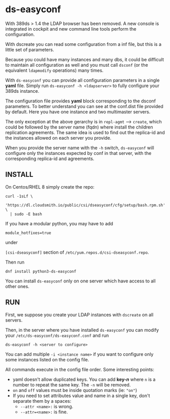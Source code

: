 # ds-easyconf
With 389ds > 1.4 the LDAP browser has been removed. A new console is integrated in cockpit and new command line tools perform the configuration.

With dscreate you can read some configuration from a inf file, but this is a little set of parameters.

Because you could have many instances and many dbs, it could be difficult to maintain all configuration as well and you must call `dsconf` (or the equivalent `ldapmodify` operations) many times.

With `ds-easyconf` you can provide all configuration parameters in a single **yaml** file. Simply run `ds-easyconf -h <ldapserver>` to fully configure your 389ds instance.

The configuration file provides **yaml** block corresponding to the dsconf parameters. To better understand you can see at the conf.dist file provided by default. Here you have one instance and two multimaster servers.

The only exception at the above gerarchy is in `repl-agmt` --> `create`, which could be followed by the server name (fqdn) where install the children replication agreements. The same idea is used to find out the replica-id and the instances allowed on each server you provide.

When you provide the server name with the `-h` switch, `ds-easyconf` will configure only the instances expected by conf in that server, with the corresponding replica-id and agreements.

## INSTALL
On Centos/RHEL 8 simply create the repo:

```
curl -1sLf \
  'https://dl.cloudsmith.io/public/csi/dseasyconf/cfg/setup/bash.rpm.sh' \
  | sudo -E bash
```

If you have a modular python, you may have to add

`module_hotfixes=true`

under

`[csi-dseasyconf]` section of `/etc/yum.repos.d/csi-dseasyconf.repo`.

Then run

`dnf install python3-ds-easyconf`

You can install `ds-easyconf` only on one server which have access to all other ones.

## RUN

First, we suppose you create your LDAP instances with `dscreate` on all servers.

Then, in the server where you have installed `ds-easyconf` you can modify your `/etc/ds-easyconf/ds-easyconf.conf` and run

```ds-easyconf -h <server to configure>```

You can add multiple `-i <instance name>` if you want to configure only some instances listed on the config file.

All commands execute in the config file order. Some interesting points:

- yaml doesn't allow duplicated keys. You can add **key-*n*** where `n` is a number to repeat the same key. The `-n` will be removed.
- `on` and `off` values must be inside quotation marks (ie: `"on"`)
- If you need to set attributes value and name in a single key, don't separate them by a spaces:
  - `--attr <name>:` is wrong.
  - `--attr=<name>:` is fine.
